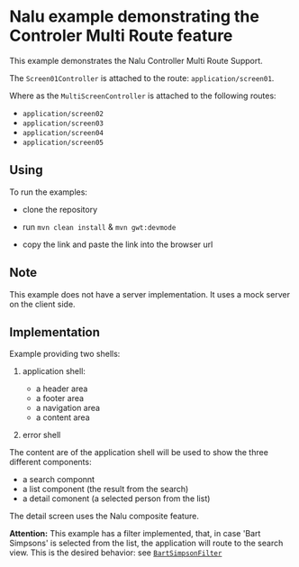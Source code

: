 # Nalu example demonstrating the Controler Multi Route feature
This example demonstrates the Nalu Controller Multi Route Support.

The `Screen01Controller` is attached to the route: `application/screen01`.

Where as the `MultiScreenController` is attached to the following routes:
* `application/screen02`
* `application/screen03`
* `application/screen04`
* `application/screen05`


## Using
To run the examples:

* clone the repository

* run `mvn clean install` & `mvn gwt:devmode`

* copy the link and paste the link into the browser url

## Note
This example does not have a server implementation. It uses a mock server on the client side.

## Implementation
Example providing two shells:

1. application shell:
      * a header area
      * a footer area
      * a navigation area
      * a content area

2. error shell

The content are of the application shell will be used to show the three different components:

* a search componnt
* a list component (the result from the search)
* a detail comonent (a selected person from the list)

The detail screen uses the Nalu composite feature.


**Attention:** This example has a filter implemented, that, in case 'Bart Simpsons' is selected from the list, the application will route to the search view. This is the desired behavior: see [```BartSimpsonFilter```](https://github.com/NaluKit/nalu-examples/blob/master/NaluDominoCachedApplication/src/main/java/com/github/nalukit/example/nalu/simpleapplication/client/filters/BartSimpsonFilter.java)
